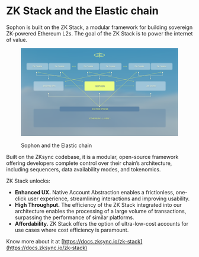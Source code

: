 # ZK Stack and the Elastic chain

Sophon is built on the ZK Stack, a modular framework for building sovereign ZK-powered Ethereum L2s. The goal of the ZK Stack is to power the internet of value.

<figure><img src="../.gitbook/assets/Asset - 8.png" alt="Sophon and the Elastic chain"><figcaption><p>Sophon and the Elastic chain</p></figcaption></figure>

Built on the ZKsync codebase, it is a modular, open-source framework offering developers complete control over their chain’s architecture, including sequencers, data availability modes, and tokenomics.

ZK Stack unlocks:

* **Enhanced UX.** Native Account Abstraction enables a frictionless, one-click user experience, streamlining interactions and improving usability.
* **High Throughput.** The efficiency of the ZK Stack integrated into our architecture enables the processing of a large volume of transactions, surpassing the performance of similar platforms.
* **Affordability.** ZK Stack offers the option of ultra-low-cost accounts for use cases where cost efficiency is paramount.

Know more about it at [https://docs.zksync.io/zk-stack](https://docs.zksync.io/zk-stack)
